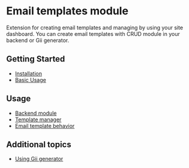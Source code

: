 Email templates module
======================

Extension for creating email templates and managing by using your site dashboard.
You can create email templates with CRUD module in your backend or Gii generator.

Getting Started
---------------

* [Installation](installation.md)
* [Basic Usage](basic-usage.md)

Usage
-----
* [Backend module](backend-module.md)
* [Template manager](template-manager.md)
* [Email template behavior](email-template-behavior.md)

Additional topics
-----------------

* [Using Gii generator](gii-generator.md)


